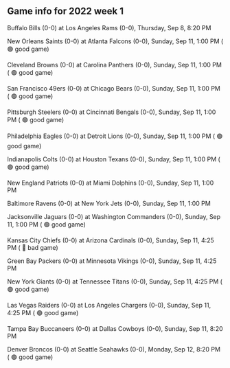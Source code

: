 ## Game info for 2022 week 1
Buffalo Bills (0-0) at Los Angeles Rams (0-0), Thursday, Sep 8, 8:20 PM



New Orleans Saints (0-0) at Atlanta Falcons (0-0), Sunday, Sep 11, 1:00 PM (	:green_circle: good game)

Cleveland Browns (0-0) at Carolina Panthers (0-0), Sunday, Sep 11, 1:00 PM (	:green_circle: good game)

San Francisco 49ers (0-0) at Chicago Bears (0-0), Sunday, Sep 11, 1:00 PM (	:green_circle: good game)

Pittsburgh Steelers (0-0) at Cincinnati Bengals (0-0), Sunday, Sep 11, 1:00 PM (	:green_circle: good game)

Philadelphia Eagles (0-0) at Detroit Lions (0-0), Sunday, Sep 11, 1:00 PM (	:green_circle: good game)

Indianapolis Colts (0-0) at Houston Texans (0-0), Sunday, Sep 11, 1:00 PM (	:green_circle: good game)

New England Patriots (0-0) at Miami Dolphins (0-0), Sunday, Sep 11, 1:00 PM

Baltimore Ravens (0-0) at New York Jets (0-0), Sunday, Sep 11, 1:00 PM

Jacksonville Jaguars (0-0) at Washington Commanders (0-0), Sunday, Sep 11, 1:00 PM (	:green_circle: good game)



Kansas City Chiefs (0-0) at Arizona Cardinals (0-0), Sunday, Sep 11, 4:25 PM (	:red_circle: bad game)

Green Bay Packers (0-0) at Minnesota Vikings (0-0), Sunday, Sep 11, 4:25 PM

New York Giants (0-0) at Tennessee Titans (0-0), Sunday, Sep 11, 4:25 PM (	:green_circle: good game)

Las Vegas Raiders (0-0) at Los Angeles Chargers (0-0), Sunday, Sep 11, 4:25 PM (	:green_circle: good game)



Tampa Bay Buccaneers (0-0) at Dallas Cowboys (0-0), Sunday, Sep 11, 8:20 PM



Denver Broncos (0-0) at Seattle Seahawks (0-0), Monday, Sep 12, 8:20 PM (	:green_circle: good game)

